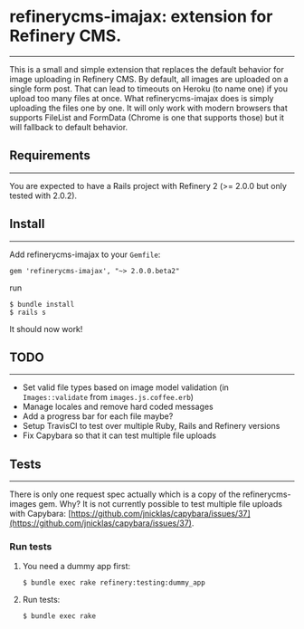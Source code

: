 # refinerycms-imajax: extension for Refinery CMS.
---
This is a small and simple extension that replaces the default behavior for image uploading in Refinery CMS. By default, all images are uploaded on a single form post. That can lead to timeouts on Heroku (to name one) if you upload too many files at once. What refinerycms-imajax does is simply uploading the files one by one. It will only work with modern browsers that supports FileList and FormData (Chrome is one that supports those) but it will fallback to default behavior.

## Requirements
---

You are expected to have a Rails project with Refinery 2 (>= 2.0.0 but only tested with 2.0.2).

## Install
---
Add refinerycms-imajax to your `Gemfile`:

	gem 'refinerycms-imajax', "~> 2.0.0.beta2"
	
run

	$ bundle install
	$ rails s
	
It should now work!


## TODO
---
 - Set valid file types based on image model validation (in `Images::validate` from `images.js.coffee.erb`)
 - Manage locales and remove hard coded messages
 - Add a progress bar for each file maybe?
 - Setup TravisCI to test over multiple Ruby, Rails and Refinery versions
 - Fix Capybara so that it can test multiple file uploads
 

## Tests
---
There is only one request spec actually which is a copy of the refinerycms-images gem. Why? It is not currently possible to test multiple file uploads with Capybara: [https://github.com/jnicklas/capybara/issues/37](https://github.com/jnicklas/capybara/issues/37).

### Run tests

 1. You need a dummy app first:
	
		$ bundle exec rake refinery:testing:dummy_app
		
 2. Run tests:

 		$ bundle exec rake
